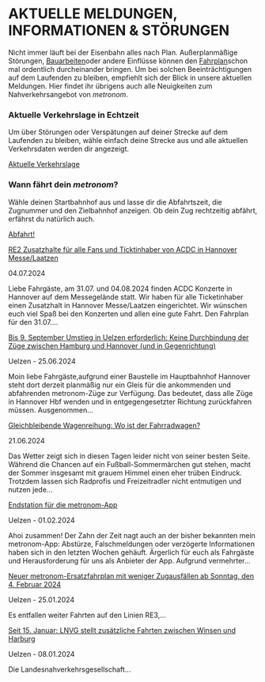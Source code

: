 AKTUELLE MELDUNGEN, INFORMATIONEN & STÖRUNGEN
==========

Nicht immer läuft bei der Eisenbahn alles nach Plan. Außerplanmäßige Störungen, [Bauarbeiten](https://www.der-metronom.de/fahrplan/baustellen-uebersicht/)oder andere Einflüsse können den [Fahrplan](https://www.der-metronom.de/fahrplan/regelfahrplan/)schon mal ordentlich durcheinander bringen. Um bei solchen Beeinträchtigungen auf dem Laufenden zu bleiben, empfiehlt sich der Blick in unsere aktuellen Meldungen. Hier findet ihr übrigens auch alle Neuigkeiten zum Nahverkehrsangebot von *metronom*.

### Aktuelle Verkehrslage in Echtzeit ###

Um über Störungen oder Verspätungen auf deiner Strecke auf dem Laufenden zu bleiben, wähle einfach deine Strecke aus und alle aktuellen Verkehrsdaten werden dir angezeigt.

[Aktuelle Verkehrslage](https://www.der-metronom.de/fahrplan/aktuelle-verkehrslage/)

### Wann fährt dein *metronom*? ###

Wähle deinen Startbahnhof aus und lasse dir die Abfahrtszeit, die Zugnummer und den Zielbahnhof anzeigen. Ob dein Zug rechtzeitig abfährt, erfährst du natürlich auch.

[Abfahrt!](https://www.der-metronom.de/fahrplan/wann-faehrt-mein-metronom/)

[RE2 Zusatzhalte für alle Fans und Ticktinhaber von ACDC in Hannover Messe/Laatzen](https://www.der-metronom.de/aktuell/re2-zusatzhalte-fuer-alle-fans-und-ticktinhaber-von-acdc-in-hannover-messe-laatzen/)

 04.07.2024

Liebe Fahrgäste,
am 31.07. und 04.08.2024 finden ACDC Konzerte in Hannover auf dem Messegelände statt. Wir haben für alle Ticketinhaber einen Zusatzhalt in Hannover Messe/Laatzen eingerichtet. Wir wünschen euch viel Spaß bei den Konzerten und allen eine gute Fahrt. Den Fahrplan für den 31.07....

[Bis 9. September Umstieg in Uelzen erforderlich: Keine Durchbindung der Züge zwischen Hamburg und Hannover (und in Gegenrichtung)](https://www.der-metronom.de/aktuell/bis-9-september-umstieg-in-uelzen-erforderlich-keine-durchbindung-der-zuege-zwischen-hamburg-und-hannover-und-in-gegenrichtung/)

 Uelzen - 25.06.2024

Moin liebe Fahrgäste,aufgrund einer Baustelle im Hauptbahnhof Hannover steht dort derzeit planmäßig nur ein Gleis für die ankommenden und abfahrenden metronom-Züge zur Verfügung. Das bedeutet, dass alle Züge in Hannover Hbf wenden und in entgegengesetzter Richtung zurückfahren müssen. Ausgenommen...

[Gleichbleibende Wagenreihung: Wo ist der Fahrradwagen?](https://www.der-metronom.de/aktuell/gleichbleibende-wagenreihung-wo-ist-der-fahrradwagen/)

 21.06.2024

Das Wetter zeigt sich in diesen Tagen leider nicht von seiner besten Seite. Während die Chancen auf ein Fußball-Sommermärchen gut stehen, macht der Sommer insgesamt mit grauem Himmel einen eher trüben Eindruck. Trotzdem lassen sich Radprofis und Freizeitradler nicht entmutigen und nutzen jede...

[Endstation für die metronom-App](https://www.der-metronom.de/aktuell/endstation-fuer-die-metronom-app/)

 Uelzen - 01.02.2024

Ahoi zusammen!
Der Zahn der Zeit nagt auch an der bisher bekannten mein metronom-App: Abstürze, Falschmeldungen oder verzögerte Informationen haben sich in den letzten Wochen gehäuft. Ärgerlich für euch als Fahrgäste und Herausforderung für uns als Anbieter der App.
Aufgrund vermehrter...

[Neuer metronom-Ersatzfahrplan mit weniger Zugausfällen ab Sonntag, den 4. Februar 2024](https://www.der-metronom.de/aktuell/neuer-metronom-ersatzfahrplan-mit-weniger-zugausfaellen-ab-sonntag-den-4-februar-2024/)

 Uelzen - 25.01.2024

Es entfallen weiter Fahrten auf den Linien RE3,...

[Seit 15. Januar: LNVG stellt zusätzliche Fahrten zwischen Winsen und Harburg](https://www.der-metronom.de/aktuell/lnvg-stellt-zusaetzliche-fahrten-zwischen-winsen-und-harburg/)

 Uelzen - 08.01.2024

 Die Landesnahverkehrsgesellschaft...
